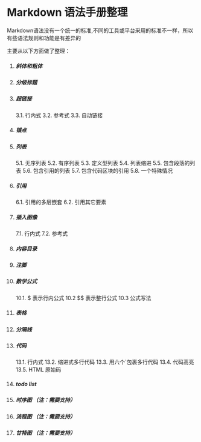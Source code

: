 # Markdown 语法手册整理

Markdown语法没有一个统一的标准,不同的工具或平台采用的标准不一样，所以有些语法规则和功能是有差异的

主要从以下方面做了整理：

1. ##### 斜体和粗体
2. ##### 分级标题
3. ##### 超链接
   3.1. 行内式
   3.2. 参考式
   3.3. 自动链接
4. ##### 锚点
5. ##### 列表
   5.1. 无序列表
   5.2. 有序列表
   5.3. 定义型列表
   5.4. 列表缩进
   5.5. 包含段落的列表
   5.6. 包含引用的列表
   5.7. 包含代码区块的引用
   5.8. 一个特殊情况
6. ##### 引用
   6.1. 引用的多层嵌套
   6.2. 引用其它要素
7. ##### 插入图像
   7.1. 行内式
   7.2. 参考式
8. ##### 内容目录
9. ##### 注脚
10. ##### 数学公式
    10.1. $ 表示行内公式
    10.2 $$ 表示整行公式
    10.3 公式写法
11. ##### 表格
12. ##### 分隔线
13. ##### 代码
    13.1. 行内式
    13.2. 缩进式多行代码
    13.3. 用六个`包裹多行代码
    13.4. 代码高亮
    13.5. HTML 原始码 
14. #####  todo list
15. #####  时序图 （*注：需要支持*）
16. ##### 流程图 （*注：需要支持*）
17. ##### 甘特图 （*注：需要支持*）